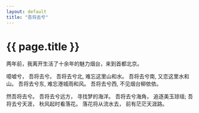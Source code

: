 ```yaml
---
layout: default
title: "吾将去兮"
---
```


# {{ page.title }}

两年前，我离开生活了十余年的魅力烟台，来到首都北京。

噫嘘兮，
吾将去兮。
吾将去兮北,
难忘这里山和水。
吾将去兮南,
又恋这里水和山。
吾将去兮东,
难忘港城雨和风。
吾将去兮西,
不见烟台柳依依。

然吾将去兮。
吾将去兮远方，
寻找梦的海洋。
吾将去兮海角，
追逐美玉琼瑶;
吾将去兮天涯，
秋风起时看落花。
落花将从流水去，
前有茫茫天涯路。
